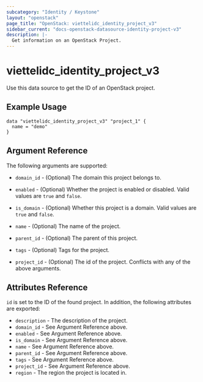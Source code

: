 ```yaml
---
subcategory: "Identity / Keystone"
layout: "openstack"
page_title: "OpenStack: viettelidc_identity_project_v3"
sidebar_current: "docs-openstack-datasource-identity-project-v3"
description: |-
  Get information on an OpenStack Project.
---
```


# viettelidc\_identity\_project\_v3

Use this data source to get the ID of an OpenStack project.

## Example Usage

```hcl
data "viettelidc_identity_project_v3" "project_1" {
  name = "demo"
}
```

## Argument Reference

The following arguments are supported:

* `domain_id` - (Optional) The domain this project belongs to.

* `enabled` - (Optional) Whether the project is enabled or disabled. Valid
  values are `true` and `false`.

* `is_domain` - (Optional) Whether this project is a domain. Valid values
  are `true` and `false`.

* `name` - (Optional) The name of the project.

* `parent_id` - (Optional) The parent of this project.

* `tags` - (Optional) Tags for the project.

* `project_id` - (Optional) The id of the project. Conflicts with any of the
  above arguments.

## Attributes Reference

`id` is set to the ID of the found project. In addition, the following attributes
are exported:

* `description` - The description of the project.
* `domain_id` - See Argument Reference above.
* `enabled` - See Argument Reference above.
* `is_domain` - See Argument Reference above.
* `name` - See Argument Reference above.
* `parent_id` - See Argument Reference above.
* `tags` - See Argument Reference above.
* `project_id` - See Argument Reference above.
* `region` - The region the project is located in.
